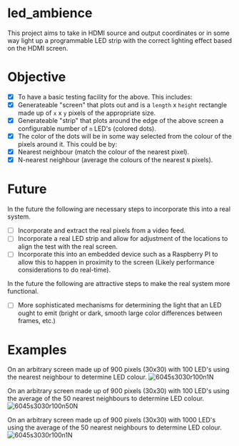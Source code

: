 # led_ambience

This project aims to take in HDMI source and output coordinates or in some way light up a programmable LED strip with the correct lighting effect based on the HDMI screen.

# Objective

- [x] To have a basic testing facility for the above.
This includes:
- [x] Generateable "screen" that plots out and is a `length` x `height` rectangle made up of `x` x `y` pixels of the appropriate size.
- [x] Generateable "strip" that plots around the edge of the above screen a configurable number of `n` LED's (colored dots).
- [x] The color of the dots will be in some way selected from the colour of the pixels around it.
This could be by:
- [x] Nearest neighbour (match the colour of the nearest pixel).
- [x] N-nearest neighbour (average the colours of the nearest `N` pixels).

# Future

In the future the following are necessary steps to incorporate this into a real system.
- [ ] Incorporate and extract the real pixels from a video feed.
- [ ] Incorporate a real LED strip and allow for adjustment of the locations to align the test with the real screen.
- [ ] Incorporate this into an embedded device such as a Raspberry PI to allow this to happen in proximity to the screen (Likely performance considerations to do real-time).

In the future the following are attractive steps to make the real system more functional.
- [ ] More sophisticated mechanisms for determining the light that an LED ought to emit (bright or dark, smooth large color differences between frames, etc.)

# Examples

On an arbitrary screen made up of 900 pixels (30x30) with 100 LED's using the nearest neighbour to determine LED colour.
![6045s3030r100n1N](https://github.com/user-attachments/assets/86311fb8-3c19-4c9c-a296-8b0cb5e75273)

On an arbitrary screen made up of 900 pixels (30x30) with 100 LED's using the average of the 50 nearest neighbours to determine LED colour.
![6045s3030r100n50N](https://github.com/user-attachments/assets/b2f778ce-4b75-408b-b77b-85d53177275e)

On an arbitrary screen made up of 900 pixels (30x30) with 1000 LED's using the average of the 50 nearest neighbours to determine LED colour.
![6045s3030r100n1N](https://github.com/user-attachments/assets/86311fb8-3c19-4c9c-a296-8b0cb5e75273)
